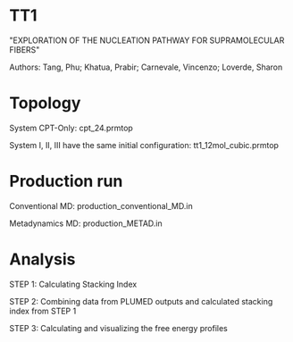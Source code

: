 # TT1

"EXPLORATION OF THE NUCLEATION PATHWAY FOR SUPRAMOLECULAR FIBERS"

Authors: Tang, Phu; Khatua, Prabir; Carnevale, Vincenzo; Loverde, Sharon

# Topology

System CPT-Only: cpt_24.prmtop

System I, II, III have the same initial configuration: tt1_12mol_cubic.prmtop

# Production run

Conventional MD: production_conventional_MD.in

Metadynamics MD: production_METAD.in

# Analysis

STEP 1: Calculating Stacking Index

STEP 2: Combining data from PLUMED outputs and calculated stacking index from STEP 1

STEP 3: Calculating and visualizing the free energy profiles
